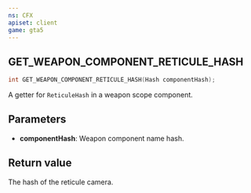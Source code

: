 ```yaml
---
ns: CFX
apiset: client
game: gta5
---
```

## GET_WEAPON_COMPONENT_RETICULE_HASH

```c
int GET_WEAPON_COMPONENT_RETICULE_HASH(Hash componentHash);
```

A getter for `ReticuleHash` in a weapon scope component.

## Parameters
* **componentHash**: Weapon component name hash.

## Return value
The hash of the reticule camera.
